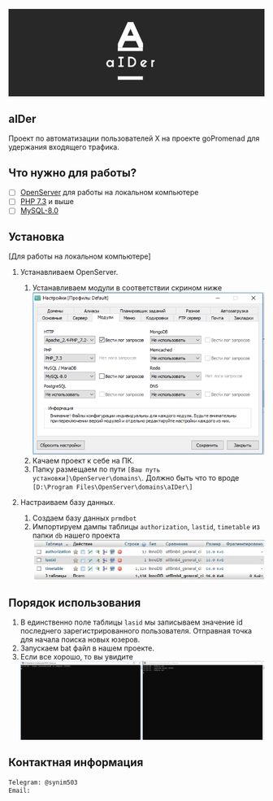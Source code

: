 ![](img/logo_test.png)

## aIDer
Проект по автоматизации пользователей Х на проекте goPromenad для удержания входящего трафика.
## Что нужно для работы?

- [ ] [OpenServer](https://ospanel.io/) для работы на локальном компьютере
- [ ] [PHP 7.3](https://www.php.net/releases/7_3_0.php) и выше
- [ ] [MySQL-8.0](https://dev.mysql.com/doc/relnotes/mysql/8.0/en/)

## Установка
[Для работы на локальном компьютере]
1. Устанавливаем OpenServer.
   1. Устанавливаем модули в соответствии скрином ниже<br>
   ![img.png](img/modul.png)
   2. Качаем проект к себе на ПК.
   3. Папку размещаем по пути  `[Ваш путь установки]\OpenServer\domains\`. Должно быть что то вроде `[D:\Program Files\OpenServer\domains\aIDer\]`
   

2. Настраиваем базу данных.
    1. Создаем базу данных `prmdbot`
    2. Импортируем дампы таблицы `authorization`, `lastid`, `timetable` из папки `db` нашего проекта<br>![img.png](img/list_table.png)
      


## Порядок использования
   1. В единственно поле таблицы `lasid` мы записываем значение id последнего зарегистрированного пользователя. Отправная точка для начала поиска новых юзеров.
   2. Запускаем bat файл в нашем проекте.
   3. Если все хорошо, то вы увидите 
![img.png](img/run.png)
   
## Контактная информация
    Telegram: @synim503
    Email:    
      